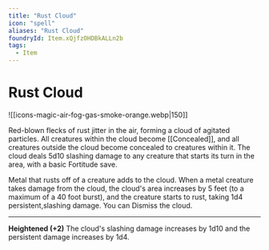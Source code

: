 ```yaml
---
title: "Rust Cloud"
icon: "spell"
aliases: "Rust Cloud"
foundryId: Item.xQjfzOHDBkALLn2b
tags:
  - Item
---
```


# Rust Cloud
![[icons-magic-air-fog-gas-smoke-orange.webp|150]]

Red-blown flecks of rust jitter in the air, forming a cloud of agitated particles. All creatures within the cloud become [[Concealed]], and all creatures outside the cloud become concealed to creatures within it. The cloud deals 5d10 slashing damage to any creature that starts its turn in the area, with a basic Fortitude save.

Metal that rusts off of a creature adds to the cloud. When a metal creature takes damage from the cloud, the cloud's area increases by 5 feet (to a maximum of a 40 foot burst), and the creature starts to rust, taking 1d4 persistent,slashing damage. You can Dismiss the cloud.

* * *

**Heightened (+2)** The cloud's slashing damage increases by 1d10 and the persistent damage increases by 1d4.
